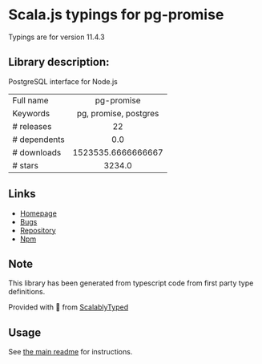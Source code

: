 
# Scala.js typings for pg-promise

Typings are for version 11.4.3

## Library description:
PostgreSQL interface for Node.js

|                    |                 |
| ------------------ | :-------------: |
| Full name          | pg-promise |
| Keywords           | pg, promise, postgres |
| # releases         | 22 |
| # dependents       | 0.0 |
| # downloads        | 1523535.6666666667 |
| # stars            | 3234.0 |

## Links
- [Homepage](https://github.com/vitaly-t/pg-promise)
- [Bugs](https://github.com/vitaly-t/pg-promise/issues)
- [Repository](https://github.com/vitaly-t/pg-promise)
- [Npm](https://www.npmjs.com/package/pg-promise)
    


## Note
This library has been generated from typescript code from first party type definitions.

Provided with :purple_heart: from [ScalablyTyped](https://github.com/oyvindberg/ScalablyTyped)

## Usage
See [the main readme](../../readme.md) for instructions.


